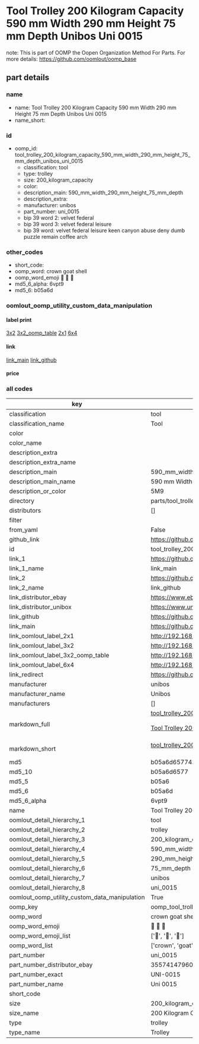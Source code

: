 # Tool Trolley 200 Kilogram Capacity 590 mm Width 290 mm Height 75 mm Depth Unibos Uni 0015  

note: This is part of OOMP the Oopen Organization Method For Parts. For more details: https://github.com/oomlout/oomp_base

##  part details
  







### name
* name: Tool Trolley 200 Kilogram Capacity 590 mm Width 290 mm Height 75 mm Depth Unibos Uni 0015
* name_short: 
### id
* oomp_id: tool_trolley_200_kilogram_capacity_590_mm_width_290_mm_height_75_mm_depth_unibos_uni_0015
  * classification: tool
  * type: trolley
  * size: 200_kilogram_capacity
  * color: 
  * description_main: 590_mm_width_290_mm_height_75_mm_depth
  * description_extra: 
  * manufacturer: unibos
  * part_number: uni_0015
  * bip 39 word 2: velvet federal
  * bip 39 word 3: velvet federal leisure
  * bip 39 word: velvet federal leisure keen canyon abuse deny dumb puzzle remain coffee arch

### other_codes
* short_code: 
* oomp_word: crown goat shell
* oomp_word_emoji :crown: :goat: :shell:
* md5_6_alpha: 6vpt9
* md5_6: b05a6d






### oomlout_oomp_utility_custom_data_manipulation
#### label print
[3x2](http://192.168.1.245:1112/?label=oomp%206vpt9)
[3x2_oomp_table](http://192.168.1.108:1112/?label=oomp%206vpt9)
[2x1](http://192.168.1.242:1112/?label=oomp%206vpt9)
[6x4](http://192.168.1.55:1112/?label=oomp%206vpt9)    

#### link

[link_main](https://github.com/oomlout/oomlout_oomp_version_1_messy/tree/main/parts/tool_trolley_200_kilogram_capacity_590_mm_width_290_mm_height_75_mm_depth_unibos_uni_0015) [link_github](https://github.com/oomlout/oomlout_oomp_version_1_messy/tree/main/parts/tool_trolley_200_kilogram_capacity_590_mm_width_290_mm_height_75_mm_depth_unibos_uni_0015)                             

#### price







### all codes 
| key | value |  
| --- | --- |  
| classification | tool |  
| classification_name | Tool |  
| color |  |  
| color_name |  |  
| description_extra |  |  
| description_extra_name |  |  
| description_main | 590_mm_width_290_mm_height_75_mm_depth |  
| description_main_name | 590 mm Width 290 mm Height 75 mm Depth |  
| description_or_color | 5M9 |  
| directory | parts/tool_trolley_200_kilogram_capacity_590_mm_width_290_mm_height_75_mm_depth_unibos_uni_0015 |  
| distributors | [] |  
| filter |  |  
| from_yaml | False |  
| github_link | https://github.com/oomlout/oomlout_oomp_part_src/tree/main/parts/tool_trolley_200_kilogram_capacity_590_mm_width_290_mm_height_75_mm_depth_unibos_uni_0015 |  
| id | tool_trolley_200_kilogram_capacity_590_mm_width_290_mm_height_75_mm_depth_unibos_uni_0015 |  
| link_1 | https://github.com/oomlout/oomlout_oomp_version_1_messy/tree/main/parts/tool_trolley_200_kilogram_capacity_590_mm_width_290_mm_height_75_mm_depth_unibos_uni_0015 |  
| link_1_name | link_main |  
| link_2 | https://github.com/oomlout/oomlout_oomp_version_1_messy/tree/main/parts/tool_trolley_200_kilogram_capacity_590_mm_width_290_mm_height_75_mm_depth_unibos_uni_0015 |  
| link_2_name | link_github |  
| link_distributor_ebay | https://www.ebay.co.uk/itm/355741479607 |  
| link_distributor_unibox | https://www.unibos.co.uk/200kg-heavy-duty-anti-slip-hand-dolly-trolley-cart-furniture-moving.html |  
| link_github | https://github.com/oomlout/oomlout_oomp_version_1_messy/tree/main/parts/tool_trolley_200_kilogram_capacity_590_mm_width_290_mm_height_75_mm_depth_unibos_uni_0015 |  
| link_main | https://github.com/oomlout/oomlout_oomp_version_1_messy/tree/main/parts/tool_trolley_200_kilogram_capacity_590_mm_width_290_mm_height_75_mm_depth_unibos_uni_0015 |  
| link_oomlout_label_2x1 | http://192.168.1.242:1112/?label=oomp%206vpt9 |  
| link_oomlout_label_3x2 | http://192.168.1.245:1112/?label=oomp%206vpt9 |  
| link_oomlout_label_3x2_oomp_table | http://192.168.1.108:1112/?label=oomp%206vpt9 |  
| link_oomlout_label_6x4 | http://192.168.1.55:1112/?label=oomp%206vpt9 |  
| link_redirect | https://github.com/oomlout/oomlout_oomp_version_1_messy/tree/main/parts/tool_trolley_200_kilogram_capacity_590_mm_width_290_mm_height_75_mm_depth_unibos_uni_0015 |  
| manufacturer | unibos |  
| manufacturer_name | Unibos |  
| manufacturers | [] |  
| markdown_full | [tool_trolley_200_kilogram_capacity_590_mm_width_290_mm_height_75_mm_depth_unibos_uni_0015](none)<br>[](none)<br>[Tool Trolley 200 Kilogram Capacity 590 Mm Width 290 Mm Height 75 Mm Depth Unibos Uni 0015](none)<br><br> |  
| markdown_short | [tool_trolley_200_kilogram_capacity_590_mm_width_290_mm_height_75_mm_depth_unibos_uni_0015](none)<br><br> |  
| md5 | b05a6d657743e7540490e79aff551f90 |  
| md5_10 | b05a6d6577 |  
| md5_5 | b05a6 |  
| md5_6 | b05a6d |  
| md5_6_alpha | 6vpt9 |  
| name | Tool Trolley 200 Kilogram Capacity 590 mm Width 290 mm Height 75 mm Depth Unibos Uni 0015 |  
| oomlout_detail_hierarchy_1 | tool |  
| oomlout_detail_hierarchy_2 | trolley |  
| oomlout_detail_hierarchy_3 | 200_kilogram_capacity |  
| oomlout_detail_hierarchy_4 | 590_mm_width |  
| oomlout_detail_hierarchy_5 | 290_mm_height |  
| oomlout_detail_hierarchy_6 | 75_mm_depth |  
| oomlout_detail_hierarchy_7 | unibos |  
| oomlout_detail_hierarchy_8 | uni_0015 |  
| oomlout_oomp_utility_custom_data_manipulation | True |  
| oomp_key | oomp_tool_trolley_200_kilogram_capacity_590_mm_width_290_mm_height_75_mm_depth_unibos_uni_0015 |  
| oomp_word | crown goat shell |  
| oomp_word_emoji | :crown: :goat: :shell: |  
| oomp_word_emoji_list | [':crown:', ':goat:', ':shell:'] |  
| oomp_word_list | ['crown', 'goat', 'shell'] |  
| part_number | uni_0015 |  
| part_number_distributor_ebay | 355741479607 |  
| part_number_exact | UNI-0015 |  
| part_number_name | Uni 0015 |  
| short_code |  |  
| size | 200_kilogram_capacity |  
| size_name | 200 Kilogram Capacity |  
| type | trolley |  
| type_name | Trolley |  
